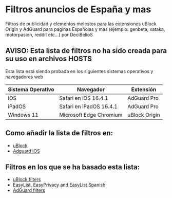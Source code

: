 # Filtros anuncios de España y mas

Filtros de publicidad y elementos molestos para las extensiones uBlock Origin y AdGuard para paginas Españolas y mas (ejemplo: genbeta, xataka, motorpasion, reddit etc...) por DeciBelioS

## AVISO: Esta lista de filtros no ha sido creada para su uso en archivos HOSTS 

Esta lista está siendo probada en los siguientes sistemas operativos y navegadores web

| Sistema Operativo | Navegador | Extensión | 
| -- | -- | -- |
| iOS |Safari en iOS 16.4.1 | AdGuard Pro |
| iPadOS | Safari en iPadOS 16.4.1 | AdGuard Pro |
| Windows 11 | Microsoft Edge Chromium | uBlock Origin |


## Como añadir la lista de filtros en:

* [uBlock](https://github.com/gorhill/uBlock/wiki/Dashboard:-Filter-lists)
* [Adguard iOS](https://kb.adguard.com/en/ios/solving-problems/how-to-configure-system-wide-blocking)


## Filtros en los que se ha basado esta lista:

* [uBlock filters](https://github.com/uBlockOrigin/uAssets)
* [EasyList, EasyPrivacy and EasyList Spanish](https://easylist.to/)
* [AdGuard filters](https://github.com/AdguardTeam/AdguardFilters)
